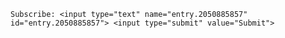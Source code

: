 
<html>

<head>
  <form name="gform" id="gform" enctype="text/plain" action="https://docs.google.com/forms/d/e/1FAIpQLScC3L-MnFNjZYqC50_Ba_WaG7_RE8onL55jPniiDEz11DjVKQ/formResponse?" target="hidden_iframe" onsubmit="submitted=true;">

    Subscribe: <input type="text" name="entry.2050885857" id="entry.2050885857"> <input type="submit" value="Submit">

  </form>
  <iframe name="hidden_iframe" id="hidden_iframe" style="display:none;" onload="if(submitted) {}"></iframe>
  <script src="assets/js/jquery.min.js"></script>
<script>
  var submitted = false;

  var gform = document.querySelector('#gform');
  gform.addEventListener('submit', function(e) {
    e.preventDefault(); // prevent the default form submission behavior

    var elements = gform.querySelectorAll('*');
    for (var i = 0; i < elements.length; i++) {
      elements[i].style.transition = 'opacity 2s ease-out';
      elements[i].style.opacity = 0;
    }

    var message = document.createElement('p');
    message.textContent = 'Your submission has been processed...';
    gform.insertBefore(message, gform.firstChild);

    submitted = true;
  });
</script>


</head>
<body>


</body>
</html>

